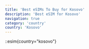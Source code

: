 ```yaml
---
title: 'Best eSIMs To Buy for Kosovo'
description: 'Best eSIM for Kosovo'
navigation: true
category: 'country'
country: 'Kosovo'
---
```


::esim{country="kosovo"}
